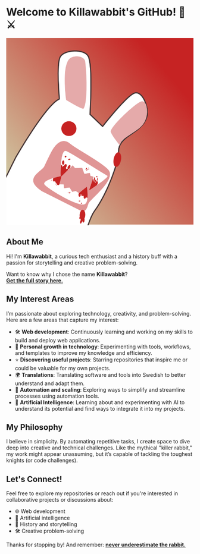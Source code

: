 # Welcome to Killawabbit's GitHub! 🐇⚔️

![Why killawabbit?](killawabbit.png)

## About Me
Hi! I'm **Killawabbit**, a curious tech enthusiast and a history buff with a passion for storytelling and creative problem-solving.

Want to know why I chose the name **Killawabbit**?  
[**Get the full story here.**](killawabbit.md)

## My Interest Areas
I’m passionate about exploring technology, creativity, and problem-solving. Here are a few areas that capture my interest:

- 🛠️ **Web development**: Continuously learning and working on my skills to build and deploy web applications.
- 🌱 **Personal growth in technology**: Experimenting with tools, workflows, and templates to improve my knowledge and efficiency.
- ⭐ **Discovering useful projects**: Starring repositories that inspire me or could be valuable for my own projects.
- 🌍 **Translations**: Translating software and tools into Swedish to better understand and adapt them.
- 🤖 **Automation and scaling**: Exploring ways to simplify and streamline processes using automation tools.
- 🧠 **Artificial Intelligence**: Learning about and experimenting with AI to understand its potential and find ways to integrate it into my projects.

## My Philosophy
I believe in simplicity. By automating repetitive tasks, I create space to dive deep into creative and technical challenges. Like the mythical "killer rabbit," my work might appear unassuming, but it’s capable of tackling the toughest knights (or code challenges).

## Let's Connect!
Feel free to explore my repositories or reach out if you're interested in collaborative projects or discussions about:

- 🌐 Web development
- 🧠 Artificial intelligence
- 📜 History and storytelling
- 🛠️ Creative problem-solving

Thanks for stopping by! And remember: [**never underestimate the rabbit.**](killawabbit.md)
